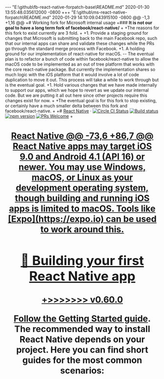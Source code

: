 --- "E:\\github\\fb-react-native-forpatch-base\\README.md"	2020-01-30 13:55:48.035612000 -0800
+++ "E:\\github\\ms-react-native-forpatch\\README.md"	2020-01-29 14:10:09.043915100 -0800
@@ -1,3 +1,16 @@
+# Working fork for Microsoft internal usage
+### **It is not our goal to have a long term fork of facebook/react-native/**
+
+The reasons for this fork to exist currently are 3 fold.
+
+1. Provide a staging ground for changes that Microsoft is submitting back to the main Facebook repo, such that our internal apps can share and validate these changes while the PRs go through the standard merge process with Facebook.
+1. A holding ground for our implementation of react-native for macOS. -- The eventual plan is to refactor a bunch of code within facebook/react-native to allow the macOS code to be implemented as an out of tree platform that works with the core react-native package.  But currently the implementation shares so much logic with the iOS platform that it would involve a lot of code duplication to move it out.  This process will take a while to work through but is the eventual goal.
+1. Hold various changes that we have made internally to support our apps, which we hope to revert as we update our internal code.  But we are putting it all out here since other projects require this changes exist for now.
+
+The eventual goal is for this fork to stop existing, or certainly have a much smaller delta between this fork and facebook/react-native.
+
+# [React Native](https://facebook.github.io/react-native/) &middot;  [![Circle CI Status](https://circleci.com/gh/facebook/react-native.svg?style=shield)](https://circleci.com/gh/facebook/react-native) [![Build status](https://ci.appveyor.com/api/projects/status/g8d58ipi3auqdtrk/branch/master?svg=true)](https://ci.appveyor.com/project/facebook/react-native/branch/master) [![npm version](https://badge.fury.io/js/react-native.svg)](https://badge.fury.io/js/react-native) [![PRs Welcome](https://img.shields.io/badge/PRs-welcome-brightgreen.svg)](CONTRIBUTING.md#pull-requests)
+
 <h1 align="center">
   <a href="https://facebook.github.io/react-native/">
     React Native
@@ -73,6 +86,7 @@
 React Native apps may target iOS 9.0 and Android 4.1 (API 16) or newer. You may use Windows, macOS, or Linux as your development operating system, though building and running iOS apps is limited to macOS. Tools like [Expo](https://expo.io) can be used to work around this.
 
 ## 🎉 Building your first React Native app
+>>>>>>> v0.60.0
 
 Follow the [Getting Started guide](https://facebook.github.io/react-native/docs/getting-started.html). The recommended way to install React Native depends on your project. Here you can find short guides for the most common scenarios:
 
